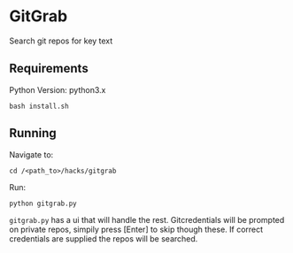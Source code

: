 # GitGrab
Search git repos for key text
<br>

## Requirements

Python Version: python3.x <br>

```
bash install.sh
```
## Running
Navigate to:
```
cd /<path_to>/hacks/gitgrab
```
Run:

```
python gitgrab.py
```
```gitgrab.py``` has a ui that will handle the rest.
Gitcredentials will be prompted on private repos, simpily press [Enter] to skip though these. If correct credentials are supplied the repos will be searched.
